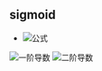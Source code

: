 sigmoid
-------

* ![公式](https://github.com/junjianhong/learning/blob/master/resource/img/sigmoid.jpg)

![一阶导数](https://github.com/junjianhong/learning/blob/master/resource/img/sigmod_1.jpg) 
![二阶导数](https://github.com/junjianhong/learning/blob/master/resource/img/sidmoid_2.jpg)
